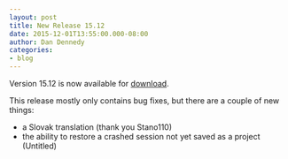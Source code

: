 ```yaml
---
layout: post
title: New Release 15.12
date: 2015-12-01T13:55:00.000-08:00
author: Dan Dennedy
categories:
- blog
---
```


Version 15.12 is now available for <a href="http://www.shotcut.org/bin/view/Shotcut/Download">download</a>. 

This release mostly only contains bug fixes, but there are a couple of new things:

<ul><li>a Slovak translation (thank you Stano110)</li><li>the ability to restore a crashed session not yet saved as a project (Untitled)</li></ul>
